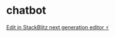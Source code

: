 # chatbot

[Edit in StackBlitz next generation editor ⚡️](https://stackblitz.com/~/github.com/Zombie-01/chatbot)